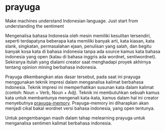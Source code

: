 # prayuga
Make machines understand Indonesian language.
Just start from understanding the sentiment 

Mengenalisa bahasa Indonesia oleh mesin memiliki kesulitan tersendiri, seperti terdapatyna beberapa kata memiliki banyak arti, kata kiasan, kata slank, singkatan, permasalahan ejaan, penulisan yang salah, dan begitu banyak kosa kata di bahasa indonesia tanpa ada source kamus kata bahasa indonesia yang open (kalau di bahasa inggris ada wordnet, sentiwordnet). Sekiranya itulah yang dialami creator saat menghadapi proyek akhirnya tentang opinion mining berbahasa indonesia.

Prayuga dikembangkan atas dasar tersebut, pada saat ini prayuga menggunakan teknik impresi dalam menganalisa kalimat berbahasa Indonesia. Teknik impresi ini memperhatikan susunan kata dalam kalimat (contoh: Noun + Verb, Noun + Adj). Teknik ini membutuhkan sebuah kamus kata untuk membantunya mengenali kata-kata, kamus dalam hal ini creator menyebutnya [prayuga-memory](https://github.com/rahmatheruka/prayuga/prayuga-memory). Prayuga-memory ini diharapkan akan menjadi cikal bakal wordnet versi bahasa indonesia, yang open tentunya.

Untuk pengembangan masih dalam tahap melearning prayuga untuk menganalisa sentimen kalimat berbahasa indonesia.
